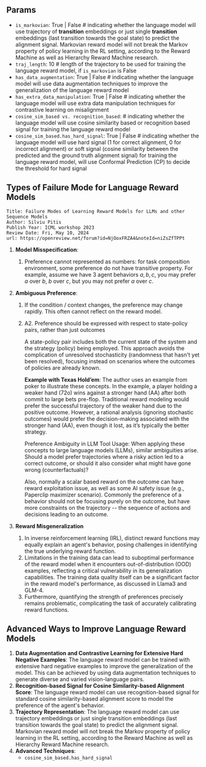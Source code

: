 ## Params

- `is_markovian`: True | False # indicating whether the language model will use trajectory of **transition** embeddings or just single **transition** embeddings (last transition towards the goal state) to predict the alignment signal. Markovian reward model will not break the Markov property of policy learning in the RL setting, according to the Reward Machine as well as Hierarchy Reward Machine research. 
- `traj_length`: 10  # length of the trajectory to be used for training the language reward model, if `is_markovian` is False
- `has_data_augmentation`: True | False # indicating whether the language model will use data augmentation techniques to improve the generalization of the language reward model
- `has_extra_data_manipulation`: True | False # indicating whether the language model will use extra data manipulation techniques for contrastive learning on misalignment
- `cosine_sim_based vs. recognition_based`: # indicating whether the language model will use cosine similarity based or recognition based signal for training the language reward model
- `cosine_sim_based.has_hard_signal`: True | False # indicating whether the language model will use hard signal (1 for correct alignment, 0 for incorrect alignment) or soft signal (cosine similarity between the predicted and the ground truth alignment signal) for training the language reward model, will use Conformal Prediction (CP) to decide the threshold for hard signal




## Types of Failure Mode for Language Reward Models

    Title: Failure Modes of Learning Reward Models for LLMs and other Sequence Models
    Author: Silviu Pitis
    Publish Year: ICML workshop 2023
    Review Date: Fri, May 10, 2024
    url: https://openreview.net/forum?id=NjOoxFRZA4&noteId=niZsZfTPPt

1. **Model Misspecification**:
   1. Preference cannot represented as numbers: for task composition environment, some preference do not have transitive property. For example, assume we have 3 agent behaviors $a, b, c$, you may prefer $a$ over $b$, $b$ over $c$, but you may not prefer $a$ over $c$.
2. **Ambiguous Preference**:
   1. If the condition / context changes, the preference may change rapidly. This often cannot reflect on the reward model. 
   2. A2. Preference should be expressed with respect to state-policy pairs, rather than just outcomes

      A state-policy pair includes both the current state of the system and the strategy (policy) being employed. This approach avoids the complication of unresolved stochasticity (randomness that hasn't yet been resolved), focusing instead on scenarios where the outcomes of policies are already known.

      **Example with Texas Hold’em**: The author uses an example from poker to illustrate these concepts. In the example, a player holding a weaker hand (72o) wins against a stronger hand (AA) after both commit to large bets pre-flop. Traditional reward modeling would prefer the successful trajectory of the weaker hand due to the positive outcome. However, a rational analysis (ignoring stochastic outcomes) would prefer the decision-making associated with the stronger hand (AA), even though it lost, as it’s typically the better strategy.

      Preference Ambiguity in LLM Tool Usage: When applying these concepts to large language models (LLMs), similar ambiguities arise. Should a model prefer trajectories where a risky action led to a correct outcome, or should it also consider what might have gone wrong (counterfactuals)?

      Also, normally a scalar based reward on the outcome can have reward exploitation issue, as well as some AI safety issue (e.g., Paperclip maximizer scenario). Commonly the preference of a behavior should not be focusing purely on the outcome, but have more constraints on the trajectory -- the sequence of actions and decisions leading to an outcome. 

3. **Reward Misgeneralization**
   1. In inverse reinforcement learning (IRL), distinct reward functions may equally explain an agent's behavior, posing challenges in identifying the true underlying reward function.
   2. Limitations in the training data can lead to suboptimal performance of the reward model when it encounters out-of-distribution (OOD) examples, reflecting a critical vulnerability in its generalization capabilities. The training data quality itself can be a significant factor in the reward model's performance, as discussed in Llama3 and GLM-4.
   3. Furthermore, quantifying the strength of preferences precisely remains problematic, complicating the task of accurately calibrating reward functions.


## Advanced Ways to Improve Language Reward Models
1. **Data Augmentation and Contrastive Learning for Extensive Hard Negative Examples**: The language reward model can be trained with extensive hard negative examples to improve the generalization of the model. This can be achieved by using data augmentation techniques to generate diverse and varied vision-language pairs. 
2. **Recognition-based Signal for Cosine Similarity-based Alignment Score**: The language reward model can use recognition-based signal for standard cosine similarity-based alignment score to model the preference of the agent's behavior. 
3. **Trajectory Representation**: The language reward model can use trajectory embeddings or just single transition embeddings (last transition towards the goal state) to predict the alignment signal. Markovian reward model will not break the Markov property of policy learning in the RL setting, according to the Reward Machine as well as Hierarchy Reward Machine research.
4. **Advanced Techniques**:
   - `cosine_sim_based.has_hard_signal`